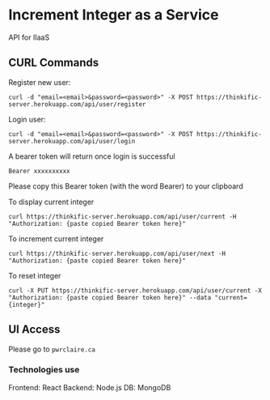 # Increment Integer as a Service

API for IIaaS

## CURL Commands

Register new user:
```
curl -d "email=<email>&password=<password>" -X POST https://thinkific-server.herokuapp.com/api/user/register
```

Login user:
```
curl -d "email=<email>&password=<password>" -X POST https://thinkific-server.herokuapp.com/api/user/login
```

A bearer token will return once login is successful
```
Bearer xxxxxxxxxx
```
Please copy this Bearer token (with the word Bearer) to your clipboard

To display current integer
```
curl https://thinkific-server.herokuapp.com/api/user/current -H "Authorization: {paste copied Bearer token here}"
```

To increment current integer
```
curl https://thinkific-server.herokuapp.com/api/user/next -H "Authorization: {paste copied Bearer token here}"
```

To reset integer
```
curl -X PUT https://thinkific-server.herokuapp.com/api/user/current -X "Authorization: {paste copied Bearer token here}" --data "current={integer}"
```

## UI Access

Please go to
`pwrclaire.ca`

### Technologies use

Frontend: React
Backend: Node.js
DB: MongoDB
